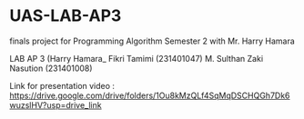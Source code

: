 # UAS-LAB-AP3
finals project for Programming Algorithm Semester 2 with Mr. Harry Hamara

LAB AP 3 (Harry Hamara_
Fikri Tamimi (231401047)
M. Sulthan Zaki Nasution (231401008)

Link for presentation video : https://drive.google.com/drive/folders/1Ou8kMzQLf4SqMqDSCHQGh7Dk6wuzslHV?usp=drive_link
